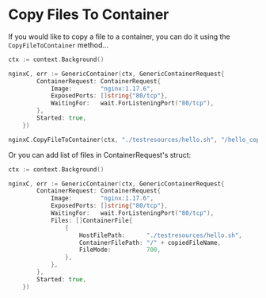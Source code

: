 # Copy Files To Container

If you would like to copy a file to a container, you can do it using the `CopyFileToContainer` method...

```go
ctx := context.Background()

nginxC, err := GenericContainer(ctx, GenericContainerRequest{
		ContainerRequest: ContainerRequest{
			Image:        "nginx:1.17.6",
			ExposedPorts: []string{"80/tcp"},
			WaitingFor:   wait.ForListeningPort("80/tcp"),
		},
		Started: true,
	})

nginxC.CopyFileToContainer(ctx, "./testresources/hello.sh", "/hello_copy.sh", fileContent, 700)
```

Or you can add list of files in ContainerRequest's struct:

```go
ctx := context.Background()

nginxC, err := GenericContainer(ctx, GenericContainerRequest{
		ContainerRequest: ContainerRequest{
			Image:        "nginx:1.17.6",
			ExposedPorts: []string{"80/tcp"},
			WaitingFor:   wait.ForListeningPort("80/tcp"),
            Files: []ContainerFile{
                {
                    HostFilePath:      "./testresources/hello.sh",
                    ContainerFilePath: "/" + copiedFileName,
                    FileMode:          700,
                },
            },
		},
		Started: true,
	})
```

